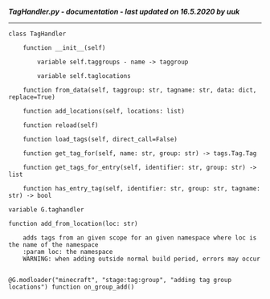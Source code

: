 ***TagHandler.py - documentation - last updated on 16.5.2020 by uuk***
___

    class TagHandler

        function __init__(self)

            variable self.taggroups - name -> taggroup

            variable self.taglocations

        function from_data(self, taggroup: str, tagname: str, data: dict, replace=True)

        function add_locations(self, locations: list)

        function reload(self)

        function load_tags(self, direct_call=False)

        function get_tag_for(self, name: str, group: str) -> tags.Tag.Tag

        function get_tags_for_entry(self, identifier: str, group: str) -> list

        function has_entry_tag(self, identifier: str, group: str, tagname: str) -> bool

    variable G.taghandler

    function add_from_location(loc: str)
        
        adds tags from an given scope for an given namespace where loc is the name of the namespace
        :param loc: the namespace
        WARNING: when adding outside normal build period, errors may occur


    @G.modloader("minecraft", "stage:tag:group", "adding tag group locations") function on_group_add()